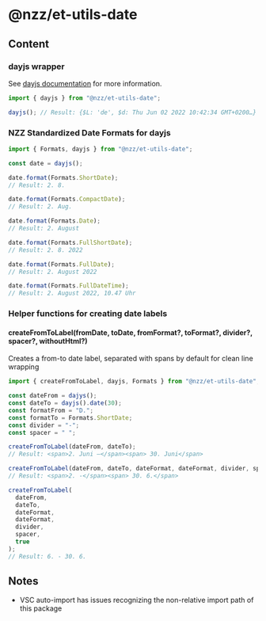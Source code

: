 # @nzz/et-utils-date

## Content

### dayjs wrapper

See [dayjs documentation](https://day.js.org/docs/en/installation/installation) for more information.

```js
import { dayjs } from "@nzz/et-utils-date";

dayjs(); // Result: {$L: 'de', $d: Thu Jun 02 2022 10:42:34 GMT+0200…}
```

### NZZ Standardized Date Formats for dayjs

```js
import { Formats, dayjs } from "@nzz/et-utils-date";

const date = dayjs();

date.format(Formats.ShortDate);
// Result: 2. 8.

date.format(Formats.CompactDate);
// Result: 2. Aug.

date.format(Formats.Date);
// Result: 2. August

date.format(Formats.FullShortDate);
// Result: 2. 8. 2022

date.format(Formats.FullDate);
// Result: 2. August 2022

date.format(Formats.FullDateTime);
// Result: 2. August 2022, 10.47 Uhr
```

### Helper functions for creating date labels

#### createFromToLabel(fromDate, toDate, fromFormat?, toFormat?, divider?, spacer?, withoutHtml?)

Creates a from-to date label, separated with spans by default for clean line wrapping

```js
import { createFromToLabel, dayjs, Formats } from "@nzz/et-utils-date";

const dateFrom = dajys();
const dateTo = dayjs().date(30);
const formatFrom = "D.";
const formatTo = Formats.ShortDate;
const divider = "-";
const spacer = " ";

createFromToLabel(dateFrom, dateTo);
// Result: <span>2. Juni –</span><span> 30. Juni</span>

createFromToLabel(dateFrom, dateTo, dateFormat, dateFormat, divider, spacer);
// Result: <span>2. -</span><span> 30. 6.</span>

createFromToLabel(
  dateFrom,
  dateTo,
  dateFormat,
  dateFormat,
  divider,
  spacer,
  true
);
// Result: 6. - 30. 6.
```

## Notes

- VSC auto-import has issues recognizing the non-relative import path of this package
